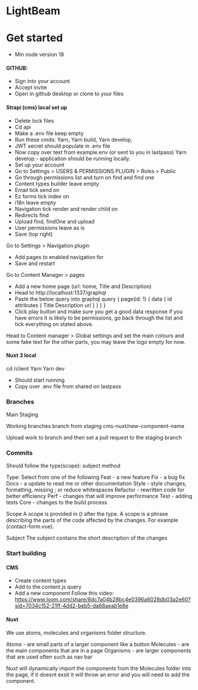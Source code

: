 # LightBeam

# Get started
- Min node version 18

#### GITHUB:
- Sign into your account 
- Accept invite 
- Open in github desktop or clone to your files 

#### Strapi (cms) local set up 
- Delete lock files
- Cd api 
- Make a .env file keep empty 
- Run these cmds: 
Yarn, 
Yarn build, 
Yarn develop, 
- JWT secret should populate in .env file 
- Now copy over text from example.env (or sent to you in lastpass)
Yarn develop - application should be running locally. 
- Set up your account 
- Go to Settings > USERS & PERMISSIONS PLUGIN > Roles > Public 
- Go through permissions list and turn on find and find one 
- Content types builder leave empty 
- Email tick send on 
- Ez forms tick index on 
- i18n leave empty 
- Navigation tick render and render child on 
- Redirects find
- Upload find, findOne and upload 
- User permissions leave as is 
- Save (top right)

Go to Settings > Navigation plugin 
- Add pages to enabled navigation for 
- Save and restart 

Go to Content Manager > pages 
- Add a new home page (url: home, Title and Description) 
- Head to http://localhost:1337/graphql
- Paste the below query into graphql 
query {
  page(id: 1) {
    data {
      id
      attributes {
        Title
        Description
        url
      }
    }
  }
}
- Click play button and make sure you get a good data response if you have errors it is likely to be permissions, go back through the list and tick everything on stated above. 

Head to Content manager > Global settings and set the main colours and some fake text for the other parts, you may leave the logo empty for now. 

#### Nuxt 3 local 
cd /client 
Yarn 
Yarn dev 
- Should start running
- Copy over .env file from shared on lastpass 

### Branches 
Main
Staging 

Working branches 
branch from staging
cms-nuxt/new-component-name

Upload work to branch and then set a pull request to the staging branch

### Commits 
Should follow the type(scope): subject method

Type: Select from one of the following
Feat - a new feature
Fix - a bug fix 
Docs - a update to read me or other documentation 
Style - style changes, formatting, missing ; or reduce whitespaces 
Refactor - rewritten code for better efficiency 
Perf - changes that will improve performance 
Test - adding tests 
Core - changes to the build process 

Scope 
A scope is provided in () after the type. A scope is a phrase describing the parts of the code affected by the changes. For example (contact-form.vue). 

Subject 
The subject contains the short description of the changes 

### Start building
#### CMS
- Create content types 
- Add to the content.js query 
- Add a new component 
Follow this video: https://www.loom.com/share/8dc7a04b28bc4e0396a6028db03a2e60?sid=7034c152-21ff-4dd2-beb5-da68aeab1e8e 


#### Nuxt 

We use atoms, molecules and organisms folder structure. 

Atoms - are small parts of a larger component like a button 
Molecules - are the main components that are in a page 
Organisms - are larger components that are used often such as nav bar 

Nuxt will dynamically import the components from the Molecules folder into the page, if it doesnt exsit it will throw an error and you will need to add the component. 

